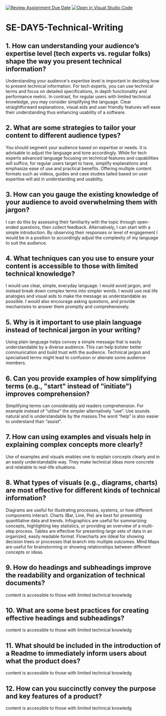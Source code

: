 [![Review Assignment Due Date](https://classroom.github.com/assets/deadline-readme-button-22041afd0340ce965d47ae6ef1cefeee28c7c493a6346c4f15d667ab976d596c.svg)](https://classroom.github.com/a/zsAR-pyY)
[![Open in Visual Studio Code](https://classroom.github.com/assets/open-in-vscode-2e0aaae1b6195c2367325f4f02e2d04e9abb55f0b24a779b69b11b9e10269abc.svg)](https://classroom.github.com/online_ide?assignment_repo_id=18483547&assignment_repo_type=AssignmentRepo)
# SE-DAY5-Technical-Writing
## 1. How can understanding your audience’s expertise level (tech experts vs. regular folks) shape the way you present technical information?
Understanding your audience's expertise level is important in deciding how to present technical information. For tech experts, you can use technical terms and focus on detailed specifications, in depth functionality and performance metric.
In contrast, for regular users with limited technical knowledge, you may consider simplifying the language. Clear straightforward explanations, visual aids and user friendly features will ease their understanding thus enhancing usability of a software.

## 2. What are some strategies to tailor your content to different audience types?
 You should segment your audience based on expertise or needs. It is advisable to adjust the language and tone accordingly. While for tech experts advanced language focusing on technical features and capabilities will suffice, for regular users target to have, simplify explanations and emphasize ease of use and practical benefits.
Offering multiple content formats such as videos, guides and case studies tailed based on user expertise will aid in understanding and usability.

## 3. How can you gauge the existing knowledge of your audience to avoid overwhelming them with jargon?
 I can do this by assessing their familiarity with the topic through open-ended questions, then collect feedback. Alternatively, I can start with a simple introduction. By observing their responses or level of engagement I would be in a position to accordingly adjust the complexity of my language to suit the audience.
## 4. What techniques can you use to ensure your content is accessible to those with limited technical knowledge?
I would use clear, simple, everyday language. I would avoid jargon, and instead break down complex terms into simpler words. I would use real life analogies and visual aids to make the message as understandable as possible. I would also encourage asking questions, and provide mechanisms to answer them promptly and comprehensively.

 ## 5. Why is it important to use plain language instead of technical jargon in your writing?
Using plain language helps convey a simple message that is easily understandable by a diverse audience. This can help bolster better communication and build trust with the audience. Technical jargon and specialised terms might lead to confusion or alienate some audience members.

## 6. Can you provide examples of how simplifying terms (e.g., "start" instead of "initiate") improves comprehension?
Simplifying terms can considerably aid readers comprehension. For example instead of “utilise” the simpler alternatively “use”. Use sounds natural and is understandable by the masses.The word “help” is also easier to understand than “assist”.
## 7. How can using examples and visuals help in explaining complex concepts more clearly?
Use of examples and visuals enables one to explain concepts clearly and in an easily understandable way.  They make technical ideas more concrete and relatable to real-life situations.
## 8. What types of visuals (e.g., diagrams, charts) are most effective for different kinds of technical information?
Diagrams are useful for illustrating processes, systems, or how different components interact. 
Charts (Bar, Line, Pie) are best for presenting quantitative data and trends.
Infographics are useful for summarizing concepts, highlighting key statistics, or providing an overview of a multi-step process.
Tables are effective for presenting large sets of data in an organized, easily readable format.
Flowcharts are iIdeal for showing decision trees or processes that branch into multiple outcomes.
Mind Maps are useful for brainstorming or showing relationships between different concepts or ideas. 


## 9. How do headings and subheadings improve the readability and organization of technical documents?
content is accessible to those with limited technical knowledg
## 10. What are some best practices for creating effective headings and subheadings?
content is accessible to those with limited technical knowledg
## 11. What should be included in the introduction of a Readme to immediately inform users about what the product does?
content is accessible to those with limited technical knowledg
## 12. How can you succinctly convey the purpose and key features of a product?
content is accessible to those with limited technical knowledg
